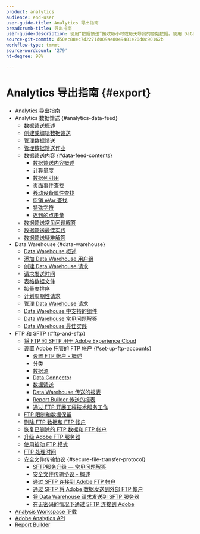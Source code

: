 ```yaml
---
product: analytics
audience: end-user
user-guide-title: Analytics 导出指南
breadcrumb-title: 导出指南
user-guide-description: 使用“数据馈送”接收每小时或每天导出的原始数据。使用 Data Warehouse 检索以电子表格输出的数据。
source-git-commit: d50ec88ec7d2271d009ae8049481e20d0c90162b
workflow-type: tm+mt
source-wordcount: '279'
ht-degree: 98%

---
```



# Analytics 导出指南 {#export}

+ [Analytics 导出指南](home.md)
+ Analytics 数据馈送 {#analytics-data-feed}
   + [数据馈送概述](analytics-data-feed/data-feed-overview.md)
   + [创建或编辑数据馈送](analytics-data-feed/create-feed.md)
   + [管理数据馈送](analytics-data-feed/df-manage-feeds.md)
   + [管理数据馈送作业](analytics-data-feed/df-manage-jobs.md)
   + 数据馈送内容 {#data-feed-contents}
      + [数据馈送内容概述](analytics-data-feed/c-df-contents/datafeeds-contents.md)
      + [计算量度](analytics-data-feed/c-df-contents/datafeeds-calculate.md)
      + [数据列引用](analytics-data-feed/c-df-contents/datafeeds-reference.md)
      + [页面事件查找](analytics-data-feed/c-df-contents/datafeeds-page-event.md)
      + [移动设备属性查找](analytics-data-feed/c-df-contents/mobile-attributes-lookup.md)
      + [促销 eVar 查找](analytics-data-feed/c-df-contents/merchandising-evar-lookup.md)
      + [特殊字符](analytics-data-feed/c-df-contents/datafeeds-spec-chars.md)
      + [迟到的点击量](analytics-data-feed/c-df-contents/late-arriving-hits.md)
   + [数据馈送常见问题解答](analytics-data-feed/df-faq.md)
   + [数据馈送最佳实践](analytics-data-feed/data-feeds-best-practices.md)
   + [数据馈送疑难解答](analytics-data-feed/troubleshooting.md)
+ Data Warehouse {#data-warehouse}
   + [Data Warehouse 概述](data-warehouse/data-warehouse.md)
   + [添加 Data Warehouse 用户组](data-warehouse/t-dw-group.md)
   + [创建 Data Warehouse 请求](data-warehouse/t-dw-create-request.md)
   + [请求发送时间](data-warehouse/delivery-time.md)
   + [表格数据文件](data-warehouse/t-tableau.md)
   + [按量度排序](data-warehouse/sorting-by-metric.md)
   + [计划周期性请求](data-warehouse/dw-schedule-recurring.md)
   + [管理 Data Warehouse 请求](data-warehouse/data-warehouse-requests-manage.md)
   + [Data Warehouse 中支持的组件](data-warehouse/component-support.md)
   + [Data Warehouse 常见问题解答](data-warehouse/faq.md)
   + [Data Warehouse 最佳实践](data-warehouse/data-warehouse-bp.md)
+ FTP 和 SFTP {#ftp-and-sftp}
   + [将 FTP 和 SFTP 用于 Adobe Experience Cloud](ftp-and-sftp/ftp-overview.md)
   + 设置 Adobe 托管的 FTP 帐户 {#set-up-ftp-accounts}
      + [设置 FTP 帐户 - 概述](ftp-and-sftp/c-set-up-ftp-accounts/ftp-accounts.md)
      + [分类](ftp-and-sftp/c-set-up-ftp-accounts/ftp-saint.md)
      + [数据源](ftp-and-sftp/c-set-up-ftp-accounts/ftp-datasources.md)
      + [Data Connector](ftp-and-sftp/c-set-up-ftp-accounts/ftp-genesis.md)
      + [数据馈送](ftp-and-sftp/c-set-up-ftp-accounts/ftp-datafeeds.md)
      + [Data Warehouse 传送的报表](ftp-and-sftp/c-set-up-ftp-accounts/ftp-dw-reports.md)
      + [Report Builder 传送的报表](ftp-and-sftp/c-set-up-ftp-accounts/ftp-arb-reports.md)
      + [通过 FTP 开展工程技术服务工作](ftp-and-sftp/c-set-up-ftp-accounts/ftp-eng-services.md)
   + [FTP 限制和数据保留](ftp-and-sftp/ftp-limits.md)
   + [删除 FTP 数据和 FTP 帐户](ftp-and-sftp/ftp-delete.md)
   + [恢复已删除的 FTP 数据和 FTP 帐户](ftp-and-sftp/ftp-restore.md)
   + [升级 Adobe FTP 服务器](ftp-and-sftp/ftp-upgrade.md)
   + [使用被动 FTP 模式](ftp-and-sftp/ftp-passive.md)
   + [FTP 处理时间](ftp-and-sftp/ftp-processing.md)
   + 安全文件传输协议 {#secure-file-transfer-protocol}
      + [SFTP服务升级 — 常见问题解答](ftp-and-sftp/c-sftp/sftp-upgrade.md)
      + [安全文件传输协议 - 概述](ftp-and-sftp/c-sftp/ftp-sftp.md)
      + [通过 SFTP 连接到 Adobe FTP 帐户](ftp-and-sftp/c-sftp/ftp-sftp-connect.md)
      + [通过 SFTP 将 Adobe 数据发送到外部 FTP 帐户](ftp-and-sftp/c-sftp/ftp-sftp-transfer.md)
      + [将 Data Warehouse 请求发送到 SFTP 服务器](ftp-and-sftp/c-sftp/ftp-sftp-dw.md)
      + [在无密码的情况下通过 SFTP 连接到 Adobe](ftp-and-sftp/c-sftp/ftp-sftp-cert-auth.md)
+ [Analysis Workspace 下载](https://experienceleague.adobe.com/docs/analytics/analyze/analysis-workspace/curate-share/download-send.html?lang=zh-Hans)
+ [Adobe Analytics API](https://www.adobe.io/apis/experiencecloud/analytics/docs.html)
+ [Report Builder](https://experienceleague.adobe.com/docs/analytics/analyze/report-builder/home.html?lang=zh-Hans)
